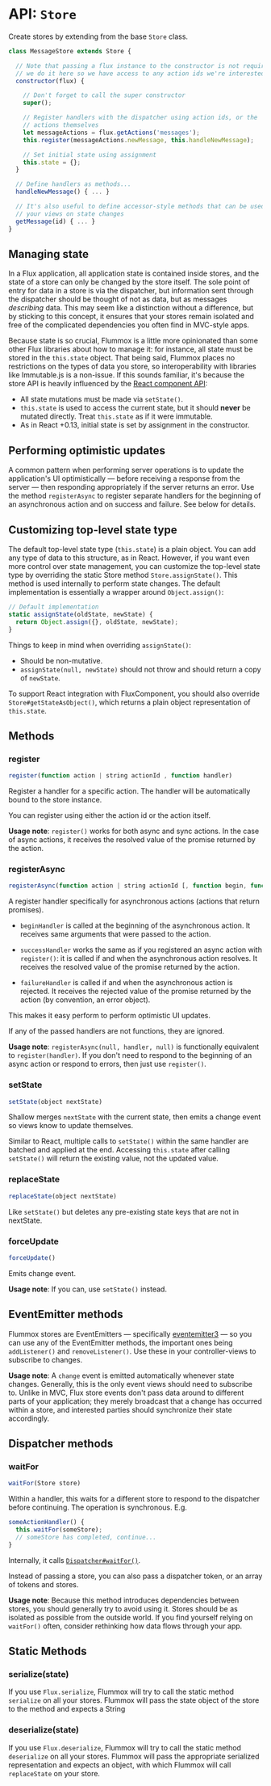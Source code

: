 API: `Store`
==============

Create stores by extending from the base `Store` class.

```js
class MessageStore extends Store {

  // Note that passing a flux instance to the constructor is not required;
  // we do it here so we have access to any action ids we're interested in.
  constructor(flux) {

    // Don't forget to call the super constructor
    super();

    // Register handlers with the dispatcher using action ids, or the
    // actions themselves
    let messageActions = flux.getActions('messages');
    this.register(messageActions.newMessage, this.handleNewMessage);

    // Set initial state using assignment
    this.state = {};
  }

  // Define handlers as methods...
  handleNewMessage() { ... }

  // It's also useful to define accessor-style methods that can be used by
  // your views on state changes
  getMessage(id) { ... }
}
```

Managing state
--------------

In a Flux application, all application state is contained inside stores, and the state of a store can only be changed by the store itself. The sole point of entry for data in a store is via the dispatcher, but information sent through the dispatcher should be thought of not as data, but as messages *describing* data. This may seem like a distinction without a difference, but by sticking to this concept, it ensures that your stores remain isolated and free of the complicated dependencies you often find in MVC-style apps.

Because state is so crucial, Flummox is a little more opinionated than some other Flux libraries about how to manage it: for instance, all state must be stored in the `this.state` object. That being said, Flummox places no restrictions on the types of data you store, so interoperability with libraries like Immutable.js is a non-issue. If this sounds familiar, it's because the store API is heavily influenced by the [React component API](http://facebook.github.io/react/docs/component-api.html):

* All state mutations must be made via `setState()`.
* `this.state` is used to access the current state, but it should **never** be mutated directly. Treat `this.state` as if it were immutable.
* As in React +0.13, initial state is set by assignment in the constructor.

Performing optimistic updates
-----------------------------

A common pattern when performing server operations is to update the application's UI optimistically — before receiving a response from the server — then responding appropriately if the server returns an error. Use the method `registerAsync` to register separate handlers for the beginning of an asynchronous action and on success and failure. See below for details.

Customizing top-level state type
--------------------------------

The default top-level state type (`this.state`) is a plain object. You can add any type of data to this structure, as in React. However, if you want even more control over state management, you can customize the top-level state type by overriding the static Store method `Store.assignState()`. This method is used internally to perform state changes. The default implementation is essentially a wrapper around `Object.assign()`:

```js
// Default implementation
static assignState(oldState, newState) {
  return Object.assign({}, oldState, newState);
}
```

Things to keep in mind when overriding `assignState()`:

- Should be non-mutative.
- `assignState(null, newState)` should not throw and should return a copy of `newState`.

To support React integration with FluxComponent, you should also override `Store#getStateAsObject()`, which returns a plain object representation of `this.state`.

Methods
-------

### register

```js
register(function action | string actionId , function handler)
```

Register a handler for a specific action. The handler will be automatically bound to the store instance.

You can register using either the action id or the action itself.

**Usage note**: `register()` works for both async and sync actions. In the case of async actions, it receives the resolved value of the promise returned by the action.

### registerAsync

```js
registerAsync(function action | string actionId [, function begin, function success, function failure])
```

A register handler specifically for asynchronous actions (actions that return promises).

- `beginHandler` is called at the beginning of the asynchronous action. It receives same arguments that were passed to the action.

- `successHandler` works the same as if you registered an async action with `register()`: it is called if and when the asynchronous action resolves. It receives the resolved value of the promise returned by the action.

- `failureHandler` is called if and when the asynchronous action is rejected. It receives the rejected value of the promise returned by the action (by convention, an error object).

This makes it easy perform to perform optimistic UI updates.

If any of the passed handlers are not functions, they are ignored.

**Usage note**: `registerAsync(null, handler, null)` is functionally equivalent to `register(handler)`. If you don't need to respond to the beginning of an async action or respond to errors, then just use `register()`.

### setState

```js
setState(object nextState)
```

Shallow merges `nextState` with the current state, then emits a change event so views know to update themselves.

Similar to React, multiple calls to `setState()` within the same handler are batched and applied at the end. Accessing `this.state` after calling `setState()` will return the existing value, not the updated value.

### replaceState

```js
replaceState(object nextState)
```

Like `setState()` but deletes any pre-existing state keys that are not in nextState.

### forceUpdate

```js
forceUpdate()
```

Emits change event.

**Usage note**: If you can, use `setState()` instead.


EventEmitter methods
--------------------

Flummox stores are EventEmitters — specifically [eventemitter3](https://github.com/primus/eventemitter3) — so you can use any of the EventEmitter methods, the important ones being `addListener()` and `removeListener()`. Use these in your controller-views to subscribe to changes.

**Usage note**: A `change` event is emitted automatically whenever state changes. Generally, this is the only event views should need to subscribe to. Unlike in MVC, Flux store events don't pass data around to different parts of your application; they merely broadcast that a change has occurred within a store, and interested parties should synchronize their state accordingly.

Dispatcher methods
------------------

### waitFor

```js
waitFor(Store store)
```

Within a handler, this waits for a different store to respond to the dispatcher before continuing. The operation is synchronous. E.g.

```js
someActionHandler() {
  this.waitFor(someStore);
  // someStore has completed, continue...
}
```

Internally, it calls [`Dispatcher#waitFor()`](http://facebook.github.io/flux/docs/dispatcher.html#content).

Instead of passing a store, you can also pass a dispatcher token, or an array of tokens and stores.

**Usage note**: Because this method introduces dependencies between stores, you should generally try to avoid using it. Stores should be as isolated as possible from the outside world. If you find yourself relying on `waitFor()` often, consider rethinking how data flows through your app.

Static Methods
-------

### serialize(state)

If you use `Flux.serialize`, Flummox will try to call the static method `serialize` on all your stores. Flummox will pass the state object of the store to the method and expects a String

### deserialize(state)

If you use `Flux.deserialize`, Flummox will try to call the static method `deserialize` on all your stores. Flummox will pass the appropriate serialized representation and expects an object, with which Flummox will call `replaceState` on your store.
